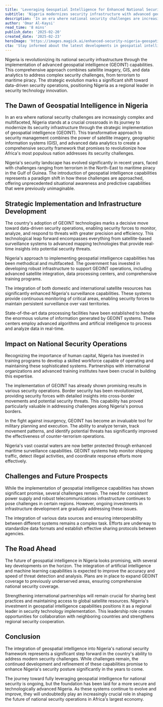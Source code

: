 ```yaml
---
title: 'Leveraging Geospatial Intelligence for Enhanced National Security in Nigeria: A Strategic Evolution'
subtitle: 'Nigeria modernizes security infrastructure with advanced geospatial intelligence capabilities'
description: 'In an era where national security challenges are increasingly complex and multifaceted, Nigeria stands at a crossroads with the strategic implementation of geospatial intelligence. This transformative approach combines satellite imagery, GIS, and data analytics, revolutionizing how the nation addresses its security challenges.'
author: 'Omar Al-Kaysi'
read_time: '8 mins'
publish_date: '2025-02-20'
created_date: '2025-02-23'
heroImage: 'https://images.magick.ai/enhanced-security-nigeria-geospatial.jpg'
cta: 'Stay informed about the latest developments in geospatial intelligence and national security. Follow us on LinkedIn for exclusive insights and analysis from industry experts shaping Africa's technological future.'
---
```


Nigeria is revolutionizing its national security infrastructure through the implementation of advanced geospatial intelligence (GEOINT) capabilities. This comprehensive approach combines satellite imagery, GIS, and data analytics to address complex security challenges, from terrorism to maritime piracy. The strategic evolution marks a significant shift toward data-driven security operations, positioning Nigeria as a regional leader in security technology innovation.

## The Dawn of Geospatial Intelligence in Nigeria

In an era where national security challenges are increasingly complex and multifaceted, Nigeria stands at a crucial crossroads in its journey to modernize its security infrastructure through the strategic implementation of geospatial intelligence (GEOINT). This transformative approach to security management combines the power of satellite imagery, geographic information systems (GIS), and advanced data analytics to create a comprehensive security framework that promises to revolutionize how Africa's most populous nation addresses its security challenges.

Nigeria's security landscape has evolved significantly in recent years, faced with challenges ranging from terrorism in the North-East to maritime piracy in the Gulf of Guinea. The introduction of geospatial intelligence capabilities represents a paradigm shift in how these challenges are approached, offering unprecedented situational awareness and predictive capabilities that were previously unimaginable.

## Strategic Implementation and Infrastructure Development

The country's adoption of GEOINT technologies marks a decisive move toward data-driven security operations, enabling security forces to monitor, analyze, and respond to threats with greater precision and efficiency. This technological leap forward encompasses everything from satellite-based surveillance systems to advanced mapping technologies that provide real-time insights into potential security threats.

Nigeria's approach to implementing geospatial intelligence capabilities has been methodical and multifaceted. The government has invested in developing robust infrastructure to support GEOINT operations, including advanced satellite integration, data processing centers, and comprehensive training programs.

The integration of both domestic and international satellite resources has significantly enhanced Nigeria's surveillance capabilities. These systems provide continuous monitoring of critical areas, enabling security forces to maintain persistent surveillance over vast territories.

State-of-the-art data processing facilities have been established to handle the enormous volume of information generated by GEOINT systems. These centers employ advanced algorithms and artificial intelligence to process and analyze data in real-time.

## Impact on National Security Operations

Recognizing the importance of human capital, Nigeria has invested in training programs to develop a skilled workforce capable of operating and maintaining these sophisticated systems. Partnerships with international organizations and advanced training institutes have been crucial in building this expertise.

The implementation of GEOINT has already shown promising results in various security operations. Border security has been revolutionized, providing security forces with detailed insights into cross-border movements and potential security threats. This capability has proved particularly valuable in addressing challenges along Nigeria's porous borders.

In the fight against insurgency, GEOINT has become an invaluable tool for military planning and execution. The ability to analyze terrain, track movement patterns, and identify potential threats has significantly improved the effectiveness of counter-terrorism operations.

Nigeria's vast coastal waters are now better protected through enhanced maritime surveillance capabilities. GEOINT systems help monitor shipping traffic, detect illegal activities, and coordinate response efforts more effectively.

## Challenges and Future Prospects

While the implementation of geospatial intelligence capabilities has shown significant promise, several challenges remain. The need for consistent power supply and robust telecommunications infrastructure continues to pose challenges in certain regions. However, ongoing investments in infrastructure development are gradually addressing these issues.

The integration of various data sources and ensuring interoperability between different systems remains a complex task. Efforts are underway to standardize data formats and establish effective sharing protocols between agencies.

## The Road Ahead

The future of geospatial intelligence in Nigeria looks promising, with several key developments on the horizon. The integration of artificial intelligence and machine learning capabilities is expected to improve the accuracy and speed of threat detection and analysis. Plans are in place to expand GEOINT coverage to previously underserved areas, ensuring comprehensive national security coverage.

Strengthening international partnerships will remain crucial for sharing best practices and maintaining access to global satellite resources. Nigeria's investment in geospatial intelligence capabilities positions it as a regional leader in security technology implementation. This leadership role creates opportunities for collaboration with neighboring countries and strengthens regional security cooperation.

## Conclusion

The integration of geospatial intelligence into Nigeria's national security framework represents a significant step forward in the country's ability to address modern security challenges. While challenges remain, the continued development and refinement of these capabilities promise to enhance Nigeria's security posture significantly in the years to come.

The journey toward fully leveraging geospatial intelligence for national security is ongoing, but the foundation has been laid for a more secure and technologically advanced Nigeria. As these systems continue to evolve and improve, they will undoubtedly play an increasingly crucial role in shaping the future of national security operations in Africa's largest economy.